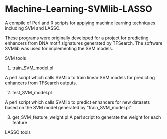 # Machine-Learning-SVMlib-LASSO
A compile of Perl and R scripts for applying machine learning techniques including SVM and LASSO.

These programs were originally developed for a project for predicting enhancers from DNA motif signatures generated by TFSearch. The software SVMlib was used for implementing the SVM models.

SVM tools

1) train_SVM_model.pl 

A perl script which calls SVMlib to train linear SVM models for predicting enhancers from TFSearch outputs.

2) test_SVM_model.pl

A perl script which calls SVMlib to predict enhancers for new datasets based on the SVM model generated by "train_SVM_model.pl". 

3) get_SVM_feature_weight.pl 
A perl script to generate the weight for each feature

LASSO tools
